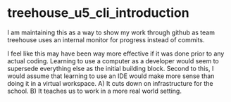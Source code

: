 # treehouse_u5_cli_introduction
I am maintaining this as a way to show my work through github as team treehouse uses an internal monitor for progress instead of commits.

I feel like this may have been way more effective if it was done prior to any actual coding. Learning to use a computer as a developer would seem to supersede everything else as the initial building block. Second to this, I would assume that learning to use an IDE would make more sense than doing it in a virtual workspace. A) It cuts down on infrastructure for the school. B) It teaches us to work in a more real world setting.